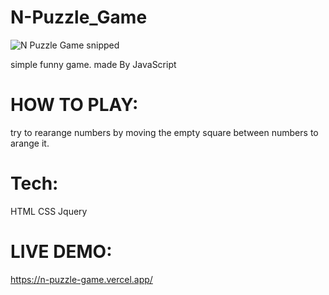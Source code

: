 # N-Puzzle_Game
![N Puzzle Game snipped](https://user-images.githubusercontent.com/55410420/188028866-d819b598-efa4-4174-b599-26b62a152864.jpg)

simple funny game. made By JavaScript

# HOW TO PLAY:
try to rearange numbers by moving the empty square between numbers to arange it.

# Tech:
HTML
CSS
Jquery

# LIVE DEMO:
https://n-puzzle-game.vercel.app/
